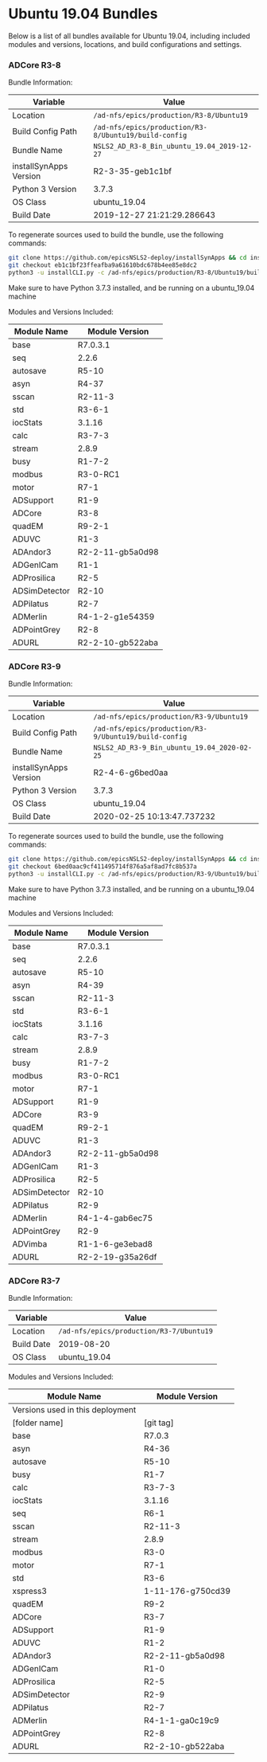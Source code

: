 # Ubuntu 19.04 Bundles

Below is a list of all bundles available for Ubuntu 19.04, including included modules and versions, locations, and build configurations and settings.

### ADCore R3-8

Bundle Information:

Variable|Value
------|--------
Location|`/ad-nfs/epics/production/R3-8/Ubuntu19`
Build Config Path|`/ad-nfs/epics/production/R3-8/Ubuntu19/build-config`
Bundle Name|`NSLS2_AD_R3-8_Bin_ubuntu_19.04_2019-12-27`
installSynApps Version|R2-3-35-geb1c1bf
Python 3 Version|3.7.3
OS Class|ubuntu_19.04
Build Date|2019-12-27 21:21:29.286643

To regenerate sources used to build the bundle, use the following commands:
```bash
git clone https://github.com/epicsNSLS2-deploy/installSynApps && cd installSynApps
git checkout eb1c1bf23ffeafba9a61610bdc678b4ee85e8dc2
python3 -u installCLI.py -c /ad-nfs/epics/production/R3-8/Ubuntu19/build-config -p
```
Make sure to have Python 3.7.3 installed, and be running on a ubuntu_19.04 machine

Modules and Versions Included:

Module Name|Module Version
-------|----------
base|R7.0.3.1
seq|2.2.6
autosave|R5-10
asyn|R4-37
sscan|R2-11-3
std|R3-6-1
iocStats|3.1.16
calc|R3-7-3
stream|2.8.9
busy|R1-7-2
modbus|R3-0-RC1
motor|R7-1
ADSupport|R1-9
ADCore|R3-8
quadEM|R9-2-1
ADUVC|R1-3
ADAndor3|R2-2-11-gb5a0d98
ADGenICam|R1-1
ADProsilica|R2-5
ADSimDetector|R2-10
ADPilatus|R2-7
ADMerlin|R4-1-2-g1e54359
ADPointGrey|R2-8
ADURL|R2-2-10-gb522aba


### ADCore R3-9

Bundle Information:

Variable|Value
------|--------
Location|`/ad-nfs/epics/production/R3-9/Ubuntu19`
Build Config Path|`/ad-nfs/epics/production/R3-9/Ubuntu19/build-config`
Bundle Name|`NSLS2_AD_R3-9_Bin_ubuntu_19.04_2020-02-25`
installSynApps Version|R2-4-6-g6bed0aa
Python 3 Version|3.7.3
OS Class|ubuntu_19.04
Build Date|2020-02-25 10:13:47.737232

To regenerate sources used to build the bundle, use the following commands:
```bash
git clone https://github.com/epicsNSLS2-deploy/installSynApps && cd installSynApps
git checkout 6bed0aac9cf411495714f876a5af8ad7fc8b537a
python3 -u installCLI.py -c /ad-nfs/epics/production/R3-9/Ubuntu19/build-config -p
```
Make sure to have Python 3.7.3 installed, and be running on a ubuntu_19.04 machine

Modules and Versions Included:

Module Name|Module Version
-------|----------
base|R7.0.3.1
seq|2.2.6
autosave|R5-10
asyn|R4-39
sscan|R2-11-3
std|R3-6-1
iocStats|3.1.16
calc|R3-7-3
stream|2.8.9
busy|R1-7-2
modbus|R3-0-RC1
motor|R7-1
ADSupport|R1-9
ADCore|R3-9
quadEM|R9-2-1
ADUVC|R1-3
ADAndor3|R2-2-11-gb5a0d98
ADGenICam|R1-3
ADProsilica|R2-5
ADSimDetector|R2-10
ADPilatus|R2-9
ADMerlin|R4-1-4-gab6ec75
ADPointGrey|R2-9
ADVimba|R1-1-6-ge3ebad8
ADURL|R2-2-19-g35a26df


### ADCore R3-7

Bundle Information:

Variable|Value
------|--------
Location|`/ad-nfs/epics/production/R3-7/Ubuntu19`
Build Date|2019-08-20
OS Class|ubuntu_19.04

Modules and Versions Included:

Module Name|Module Version
-------|----------
Versions used in this deployment|
[folder name]|[git tag]
base|R7.0.3
asyn|R4-36
autosave|R5-10
busy|R1-7
calc|R3-7-3
iocStats|3.1.16
seq|R6-1
sscan|R2-11-3
stream|2.8.9
modbus|R3-0
motor|R7-1
std|R3-6
xspress3|1-11-176-g750cd39
quadEM|R9-2
ADCore|R3-7
ADSupport|R1-9
ADUVC|R1-2
ADAndor3|R2-2-11-gb5a0d98
ADGenICam|R1-0
ADProsilica|R2-5
ADSimDetector|R2-9
ADPilatus|R2-7
ADMerlin|R4-1-1-ga0c19c9
ADPointGrey|R2-8
ADURL|R2-2-10-gb522aba




